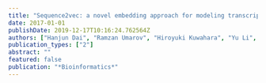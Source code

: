 ```yaml
---
title: "Sequence2vec: a novel embedding approach for modeling transcription factor binding affinity landscape"
date: 2017-01-01
publishDate: 2019-12-17T10:16:24.762564Z
authors: ["Hanjun Dai", "Ramzan Umarov", "Hiroyuki Kuwahara", "Yu Li", "Le Song", "Xin Gao"]
publication_types: ["2"]
abstract: ""
featured: false
publication: "*Bioinformatics*"
---
```


